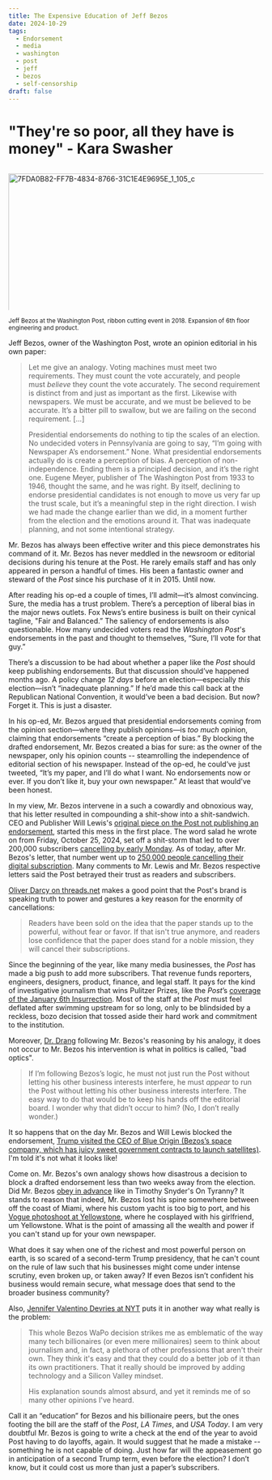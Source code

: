 ```yaml
---
title: The Expensive Education of Jeff Bezos
date: 2024-10-29
tags:
  - Endorsement
  - media
  - washington
  - post
  - jeff
  - bezos
  - self-censorship
draft: false
---
```

# "They're so poor, all they have is money" - Kara Swasher

<style>.embed-container { position: relative; padding-bottom: 56.25%; height: 0; overflow: hidden; max-width: 100%; } .embed-container iframe, .embed-container object, .embed-container embed { position: absolute; top: 0; left: 0; width: 100%; height: 100%; }</style><div class='embed-container'>
<a data-flickr-embed="true" data-footer="true" href="https://www.flickr.com/photos/davidchicopham/54110938349/in/datetaken/" title="7FDA0B82-FF7B-4834-8766-31C1E4E9695E_1_105_c"><img src="https://live.staticflickr.com/65535/54110938349_3c4acc8d39_b.jpg" width="1024" height="768" alt="7FDA0B82-FF7B-4834-8766-31C1E4E9695E_1_105_c"/></a><script async src="//embedr.flickr.com/assets/client-code.js" charset="utf-8"></script></div></style>
<caption><small>Jeff Bezos at the Washington Post, ribbon cutting event in 2018. Expansion of 6th floor engineering and product.</small></caption>


Jeff Bezos, owner of the Washington Post, wrote an opinion editorial in his own paper:

> Let me give an analogy. Voting machines must meet two requirements. They must count the vote accurately, and people must _believe_ they count the vote accurately. The second requirement is distinct from and just as important as the first. Likewise with newspapers. We must be accurate, and we must be believed to be accurate. It’s a bitter pill to swallow, but we are failing on the second requirement. [...]
>
> Presidential endorsements do nothing to tip the scales of an election. No undecided voters in Pennsylvania are going to say, “I’m going with Newspaper A’s endorsement.” None. What presidential endorsements actually do is create a perception of bias. A perception of non-independence. Ending them is a principled decision, and it’s the right one. Eugene Meyer, publisher of The Washington Post from 1933 to 1946, thought the same, and he was right. By itself, declining to endorse presidential candidates is not enough to move us very far up the trust scale, but it’s a meaningful step in the right direction. I wish we had made the change earlier than we did, in a moment further from the election and the emotions around it. That was inadequate planning, and not some intentional strategy.

Mr. Bezos has always been effective writer and this piece demonstrates his command of it. Mr. Bezos has never meddled in the newsroom or editorial decisions during his tenure at the Post. He rarely emails staff and has only appeared in person a handful of times. His been a fantastic owner and steward of the *Post* since his purchase of it in 2015. Until now.

After reading his op-ed a couple of times, I’ll admit—it’s almost convincing. Sure, the media has a trust problem. There’s a perception of liberal bias in the major news outlets. Fox News’s entire business is built on their cynical tagline, "Fair and Balanced.” The saliency of endorsements is also questionable. How many undecided voters read the _Washington Post_'s endorsements in the past and thought to themselves, “Sure, I’ll vote for that guy.”

There’s a discussion to be had about whether a paper like the _Post_ should keep publishing endorsements. But that discussion should’ve happened months ago. A policy change *12 days* before an election—especially _this_ election—isn’t “inadequate planning.” If he’d made this call back at the Republican National Convention, it would’ve been a bad decision. But now? Forget it. This is just a disaster.

In his op-ed, Mr. Bezos argued that presidential endorsements coming from the opinion section—where they publish opinions—is _too much_ opinion, claiming that endorsements “create a perception of bias.”  By blocking the drafted endorsement, Mr. Bezos created a bias for sure: as the owner of the newspaper, only his opinion counts -- steamrolling the independence of editorial section of his newspaper. Instead of the op-ed, he could’ve just tweeted, “It’s my paper, and I’ll do what I want. No endorsements now or ever. If you don’t like it, buy your own newspaper.” At least that would’ve been honest.

In my view, Mr. Bezos intervene in a such a cowardly and obnoxious way, that his letter resulted in compounding a shit-show into a shit-sandwich. CEO and Publisher Will Lewis's [original piece on the Post not publishing an endorsement](https://www.washingtonpost.com/opinions/2024/10/25/washington-post-endorsement/), started this mess in the first place. The word salad he wrote on from Friday, October 25, 2024, set off a shit-storm that led to over 200,000 subscribers [cancelling by early Monday](https://www.npr.org/2024/10/28/nx-s1-5168416/washington-post-bezos-endorsement-president-cancellations-resignations). As of today, after Mr. Bezos's letter, that number went up to [250,000 people cancelling their digital subscription](https://www.npr.org/2024/10/29/nx-s1-5170939/more-than-250-000-subscribers-have-left-washington-post-over-withheld-endorsement). Many comments to Mr. Lewis and Mr. Bezos respective letters said the Post betrayed their trust as readers and subscribers.

 [Oliver Darcy on threads.net](https://www.threads.net/@oliverdarcy/post/DBmEORlvYbh?xmt=AQGzSDA4ApAHGaEAd18jyYGZTBQBEsOR65zHjjtyw_DxXw) makes a good point that the Post's brand is speaking truth to power and gestures a key reason for the enormity of cancellations:

> Readers have been sold on the idea that the paper stands up to the powerful, without fear or favor. If that isn't true anymore, and readers lose confidence that the paper does stand for a noble mission, they will cancel their subscriptions.

Since the beginning of the year, like many media businesses, the _Post_ has made a big push to add more subscribers. That revenue funds reporters, engineers, designers, product, finance, and legal staff. It pays for the kind of investigative journalism that wins Pulitzer Prizes, like the _Post_’s [coverage of the January 6th Insurrection](https://www.washingtonpost.com/media/2022/05/09/washington-post-wins-pulitzer-prize-jan-6-coverage/).  Most of the staff at the _Post_ must feel deflated after swimming upstream for so long, only to be blindsided by a reckless, bozo decision that tossed aside their hard work and commitment to the institution.

Moreover, [Dr. Drang](https://fosstodon.org/@drdrang/113387991801308851) following Mr. Bezos's reasoning by his analogy, it does not occur to Mr. Bezos his intervention is what in politics is called, "bad optics".

> If I’m following Bezos’s logic, he must not just run the Post without letting his other business interests interfere, he must *appear* to run the Post without letting his other business interests interfere. The easy way to do that would be to keep his hands off the editorial board. I wonder why that didn’t occur to him? (No, I don’t really wonder.)

It so happens that on the day Mr. Bezos and Will Lewis blocked the endorsement, [Trump visited the CEO of Blue Origin (Bezos’s space company, which has juicy sweet government contracts to launch satellites)]((https://www.thedailybeast.com/is-this-the-reason-jeff-bezos-owned-washington-post-didnt-endorse-kamala-harris-blue-origin-donald-trump/)). I'm told it's not what it looks like!

Come on. Mr. Bezos's own analogy shows how disastrous a decision to block a drafted endorsement less than two weeks away from the election. Did Mr. Bezos [obey in advance](https://snyder.substack.com/p/obeying-in-advance) like in Timothy Snyder's On Tyranny? It stands to reason that indeed, Mr. Bezos lost his spine somewhere between off the coast of Miami, where his custom yacht is too big to port, and his  [Vogue photoshoot at Yellowstone](https://slate.com/human-interest/2023/11/jeff-bezos-and-lauren-sanchez-vogue-photoshoot.html), where he cosplayed with his girlfriend, um Yellowstone.  What is the point of amassing all the wealth and power if you can't stand up for your own newspaper.

What does it say when one of the richest and most powerful person on earth, is so scared of a second-term Trump presidency, that he can't count on the rule of law such that his businesses might come under intense scrutiny, even broken up, or taken away? If even Bezos isn’t confident his business would remain secure, what message does that send to the broader business community?

Also, [Jennifer Valentino Devries at NYT](https://www.threads.net/@jenvalentino_nyt/post/DBtsrqLObvS?xmt=AQGzSDA4ApAHGaEAd18jyYGZTBQBEsOR65zHjjtyw_DxXw) puts it in another way what really is the problem:

> This whole Bezos WaPo decision strikes me as emblematic of the way many tech billionaires (or even mere millionaires) seem to think about journalism and, in fact, a plethora of other professions that aren't their own. They think it's easy and that they could do a better job of it than its own practitioners. That it really should be improved by adding technology and a Silicon Valley mindset.
 >
 >His explanation sounds almost absurd, and yet it reminds me of so many other opinions I've heard.

Call it an “education” for Bezos and his billionaire peers, but the ones footing the bill are the staff of the _Post_, _LA Times_, and _USA Today_. I am very doubtful Mr. Bezos is going to write a check at the end of the year to avoid Post having to do layoffs, again. It would suggest that he made a mistake -- something he is not capable of doing. Just how far will the appeasement go in anticipation of a second Trump term, even before the election? I don’t know, but it could cost us more than just a paper’s subscribers.






